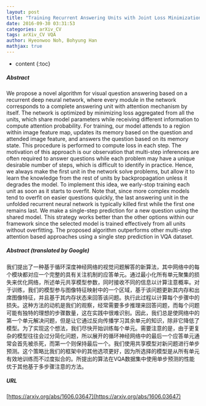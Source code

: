 ```yaml
---
layout: post
title: "Training Recurrent Answering Units with Joint Loss Minimization for VQA"
date: 2016-09-30 03:31:53
categories: arXiv_CV
tags: arXiv_CV VQA
author: Hyeonwoo Noh, Bohyung Han
mathjax: true
---
```


* content
{:toc}

##### Abstract
We propose a novel algorithm for visual question answering based on a recurrent deep neural network, where every module in the network corresponds to a complete answering unit with attention mechanism by itself. The network is optimized by minimizing loss aggregated from all the units, which share model parameters while receiving different information to compute attention probability. For training, our model attends to a region within image feature map, updates its memory based on the question and attended image feature, and answers the question based on its memory state. This procedure is performed to compute loss in each step. The motivation of this approach is our observation that multi-step inferences are often required to answer questions while each problem may have a unique desirable number of steps, which is difficult to identify in practice. Hence, we always make the first unit in the network solve problems, but allow it to learn the knowledge from the rest of units by backpropagation unless it degrades the model. To implement this idea, we early-stop training each unit as soon as it starts to overfit. Note that, since more complex models tend to overfit on easier questions quickly, the last answering unit in the unfolded recurrent neural network is typically killed first while the first one remains last. We make a single-step prediction for a new question using the shared model. This strategy works better than the other options within our framework since the selected model is trained effectively from all units without overfitting. The proposed algorithm outperforms other multi-step attention based approaches using a single step prediction in VQA dataset.

##### Abstract (translated by Google)
我们提出了一种基于循环深度神经网络的视觉问题解答的新算法，其中网络中的每个模块都对应一个完整的具有关注机制的应答单元。通过最小化所有单元聚集的损失来优化网络，所述单元共享模型参数，同时接收不同的信息以计算注意概率。对于训练，我们的模型参与图像特征映射中的一个区域，基于该问题更新其内存和出席图像特征，并且基于其内存状态来回答该问题。执行此过程以计算每个步骤中的损失。这种方法的动机是我们的观察，经常需要多步推理来回答问题，而每个问题可能有独特的理想的步骤数量，这在实践中很难识别。因此，我们总是使网络中的第一个单元解决问题，但是让它通过反向传播学习其余单元的知识，除非它降低了模型。为了实现这个想法，我们尽快开始训练每个单元。需要注意的是，由于更复杂的模型往往会过分简化问题，所以展开的循环神经网络中的最后一个应答单元通常会首先被杀死，而第一个则保持最后一个。我们使用共享模型对新问题进行单步预测。这个策略比我们的框架中的其他选项更好，因为所选择的模型是从所有单元有效地训练而不过度拟合的。所提出的算法在VQA数据集中使用单步预测的性能优于其他基于多步骤注意的方法。

##### URL
[https://arxiv.org/abs/1606.03647](https://arxiv.org/abs/1606.03647)

